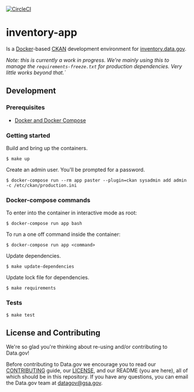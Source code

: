 [![CircleCI](https://circleci.com/gh/GSA/inventory-app.svg?style=svg)](https://circleci.com/gh/GSA/inventory-app)

# inventory-app

Is a [Docker](https://www.docker.com/)-based [CKAN](http://ckan.org) development environment for [inventory.data.gov](https://inventory.data.gov).

_Note: this is currently a work in progress. We're mainly using this to manage
the `requirements-freeze.txt` for production dependencies. Very little works beyond that.`_


## Development


### Prerequisites

- [Docker and Docker Compose](https://docs.docker.com/compose/)


### Getting started

Build and bring up the containers.

    $ make up

Create an admin user. You'll be prompted for a password.

    $ docker-compose run --rm app paster --plugin=ckan sysadmin add admin -c /etc/ckan/production.ini


### Docker-compose commands

To enter into the container in interactive mode as root:

    $ docker-compose run app bash

To run a one off command inside the container:

    $ docker-compose run app <command>

Update dependencies.

    $ make update-dependencies

Update lock file for dependencies.

    $ make requirements


### Tests

    $ make test


## License and Contributing

We're so glad you're thinking about re-using and/or contributing to Data.gov!

Before contributing to Data.gov we encourage you to read our
[CONTRIBUTING](CONTRIBUTING.md) guide, our [LICENSE](LICENSE.md), and our README
(you are here), all of which should be in this repository. If you have any
questions, you can email the Data.gov team at
[datagov@gsa.gov](mailto:datagov@gsa.gov).
